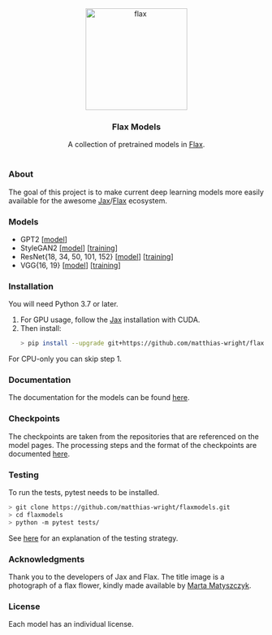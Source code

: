 <div align="center"><img src="https://raw.githubusercontent.com/matthias-wright/flaxmodels/main/docs/img/flax.png" alt="flax" width="200" height="200"></div>
<div align="center"><h3>Flax Models</h3></div>
<div align="center">A collection of pretrained models in <a href="https://github.com/google/flax">Flax</a>.</div>

</br>

<!-- ABOUT -->
### About
The goal of this project is to make current deep learning models more easily available for the awesome <a href="https://github.com/google/jax">Jax</a>/<a href="https://github.com/google/flax">Flax</a> ecosystem.

### Models
* GPT2 [[model](flaxmodels/gpt2)]  
* StyleGAN2 [[model](flaxmodels/stylegan2)] [[training](training/stylegan2)]  
* ResNet{18, 34, 50, 101, 152} [[model](flaxmodels/resnet)] [[training](training/resnet)]  
* VGG{16, 19} [[model](flaxmodels/vgg)] [[training](training/vgg)]  


### Installation
You will need Python 3.7 or later.
 
1. For GPU usage, follow the <a href="https://github.com/google/jax#installation">Jax</a> installation with CUDA.
2. Then install:
   ```sh
   > pip install --upgrade git+https://github.com/matthias-wright/flaxmodels.git
   ```
For CPU-only you can skip step 1.

### Documentation
The documentation for the models can be found [here](docs/Documentation.md#models).

### Checkpoints
The checkpoints are taken from the repositories that are referenced on the model pages. The processing steps and the format of the checkpoints are documented [here](docs/Documentation.md#1-checkpoints).

### Testing
To run the tests, pytest needs to be installed. 
```sh
> git clone https://github.com/matthias-wright/flaxmodels.git
> cd flaxmodels
> python -m pytest tests/
```
See [here](docs/Documentation.md#2-testing) for an explanation of the testing strategy.


### Acknowledgments
Thank you to the developers of Jax and Flax. The title image is a photograph of a flax flower, kindly made available by <a href="https://unsplash.com/@matyszczyk">Marta Matyszczyk</a>. 

### License
Each model has an individual license.
